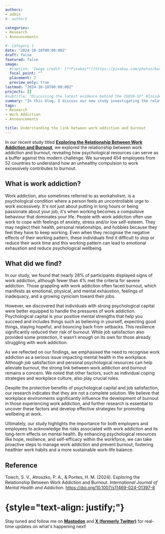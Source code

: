```yaml
---
authors:
- admin
#- author2

categories:
- Research
- Announcements

#- Category 1
date: "2024-10-18T00:00:00Z"
draft: false
featured: false
image:
  #caption: 'Image credit: [**Pixabay**](https://pixabay.com/photos/burnout-psyche-depression-despair-4113945/)'
  focal_point: ""
  placement: 2
  preview_only: true
lastmod: "2024-10-18T00:00:00Z"
projects: []
#subtitle: "Discussing the latest evidence behind the IGDS9-SF" #Inside post
summary: "In this blog, I discuss our new study investigating the relationship between work addiction and burnout" #Pagina principal/Social
tags:
- Research
- Work Addiction
- Announcements

title: Understanding the link between work addiction and burnout
---
```


In our recent study titled [**Exploring the Relationship Between Work Addiction and Burnout**](https://rdcu.be/dVKtf), we explored the
relationship between work addiction and burnout, revealing how psychological resources can serve as a buffer against this modern challenge.
We surveyed 454 employees from 52 countries to understand how an unhealthy compulsion to work excessively contributes to burnout.

## What is work addiction?

Work addiction, also sometimes referred to as workaholism, is a psychological condition where a person feels an uncontrollable urge to work
excessively. It's not just about putting in long hours or being passionate about your job, it's when working becomes a compulsive behaviour
that dominates your life. People with work addiction often use work to cope with feelings of anxiety, stress and/or low self-esteem.
They may neglect their health, personal relationships, and hobbies because they feel they have to keep working. Even when they recognise the
negative effects of their working pattern, these individuals find it difficult to stop or reduce their work time and this working pattern
can lead to emotional exhaustion and reduce psychological wellbeing.

## What did we find?

In our study, we found that nearly 28% of participants displayed signs of work addiction, although fewer than 4% met the criteria for
severe addiction. Those grappling with work addiction often faced burnout, which manifests as emotional, physical, and mental exhaustion,
feelings of inadequacy, and a growing cynicism toward their jobs.

However, we discovered that individuals with strong psychological capital were better equipped to handle the pressures of work addiction.
Psychological capital is your positive mental strengths that help you succeed and includes things such as believing in yourself, expecting
good things, staying hopeful, and bouncing back from setbacks. This resilience significantly reduced their risk of burnout. While job
satisfaction also provided some protection, it wasn’t enough on its own for those already struggling with work addiction.

As we reflected on our findings, we emphasised the need to recognise work addiction as a serious issue impacting mental health in the
workplace. Although job satisfaction and personal psychological resources can help alleviate burnout, the strong link between work
addiction and burnout remains a concern. We noted that other factors, such as individual coping strategies and workplace culture,
also play crucial roles.

Despite the protective benefits of psychological capital and job satisfaction, our research indicates that they are not a complete solution.
We believe that workplace environments significantly influence the development of burnout in those experiencing work addiction, and further
research is essential to uncover these factors and develop effective strategies for promoting wellbeing at work.

Ultimately, our study highlights the importance for both employers and employees to acknowledge the risks associated with work addiction
and its long-term effects on mental health. By enhancing psychological resources like hope, resilience, and self-efficacy within the workforce,
we can take proactive steps to manage work addiction and prevent burnout, fostering healthier work habits and a more sustainable work-life balance.

## **Reference**

Towch, S. V., Atroszko, P. A., & Pontes, H. M. (2024). Exploring the Relationship Between Work Addiction and Burnout. _International Journal
of Mental Health and Addiction_. https://doi.org/10.1007/s11469-024-01397-8

# {style="text-align: justify;"}

Stay tuned and follow me on **[Mastodon](https://metalhead.club/@DrHalleyPontes)** and **[X (formerly Twitter)](https://x.com/DrHalleyPontes)** for real-time updates on what's happening next!